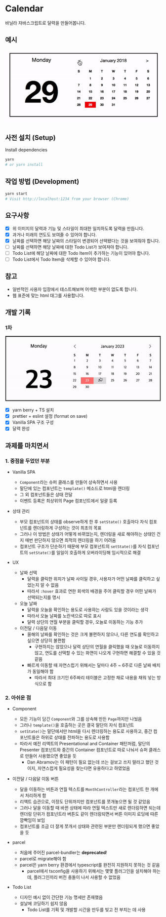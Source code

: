 # Calendar

바닐라 자바스크립트로 달력을 만들어봅니다.

## 예시

![예시 이미지](./example.gif)

## 사전 설치 (Setup)

Install dependencies

```sh
yarn
# or yarn install
```

## 작업 방법 (Development)

```sh
yarn start
# Visit http://localhost:1234 from your browser (Chrome)
```

## 요구사항

- [x] 위 이미지의 달력과 기능 및 스타일이 최대한 일치하도록 달력을 만듭니다.
- [x] 과거나 미래의 연도도 보여줄 수 있어야 합니다.
- [x] 날짜를 선택하면 해당 날짜의 스타일이 변경되어 선택됐다는 것을 보여줘야 합니다.
- [ ] 날짜를 선택하면 해당 날짜에 대한 Todo List가 보여져야 합니다.
- [ ] Todo List에 해당 날짜에 대한 Todo Item이 추가하는 기능이 있어야 합니다.
- [ ] Todo List에서 Todo Item을 삭제할 수 있어야 합니다.

## 참고

- 일반적인 사용자 입장에서 테스트해보며 어색한 부분이 없도록 합니다.
- 웹 표준에 맞는 html 태그를 사용합니다.

## 개발 기록

### 1차

![1차](./1.gif)

- [x] yarn berry + TS 설치
- [x] prettier + eslint 설정 (format on save)
- [x] Vanilla SPA 구조 구성
- [x] 달력 완성

## 과제를 마치면서

### 1. 중점을 두었던 부분

- Vanilla SPA
  - `Component`라는 슈퍼 클래스를 만들어 상속하면서 사용
  - 말단에 있는 컴포넌트는 `template()` 메소드로 html을 렌더링
  - 그 외 컴포넌트들은 상태 전달
  - 이벤트 등록은 최상위의 Page 컴포넌트에서 일괄 등록

- 상태 관리
  - 부모 컴포넌트의 상태를 observe하게 한 후 `setState()` 호출마다 자식 컴포넌트를 렌더링하게 구성하는 것이 최초의 목표
  - 그러나 이 방법은 상태가 어떻게 바뀌었는지, 렌더링을 새로 해야하는 상태인 건지 매번 판단하지 않으면 최적의 렌더링을 하기 어려움
  - 컴포넌트 구조가 단순하기 때문에 부모 컴포넌트의 `setState()`를 자식 컴포넌트의 `setState()`를 일일이 호출하게 오버라이딩해 임시적으로 해결

- UX
  - 날짜 선택
    - 달력을 클릭한 위치가 날짜 사이일 경우, 사용자가 어떤 날짜를 클릭하고 싶었는지 알 수 없음
    - 따라서 `:hover` 효과로 연한 회색의 배경을 주어 클릭할 경우 어떤 날짜가 선택되는지를 명시
  - 오늘 날짜
    - 달력을 오늘을 확인하는 용도로 사용햐는 사람도 있을 것이라는 생각
    - 따라서 오늘 날짜를 노란색으로 따로 표시
    - 달력 상단의 연월 부분을 클릭할 경우, 오늘로 이동하는 기능 추가
  - 이전달 / 다음달 이동
    - 올해의 날짜를 확인하는 것은 크게 불편하지 않으나, 다른 연도를 확인하고 싶으면 상당히 불편함
      - 구현하지는 않았으나 달력 상단의 연월을 클릭했을 때 오늘로 이동하지 않고, 연도를 선택할 수 있는 화면이 나오게 구현하면 해결할 수 있을 것 같음
    - 빠르게 이동할 때 자연스럽기 위해서는 달마다 4주 ~ 6주로 다른 날짜 배치가 동일해야 함
      - 따라서 최대 크기인 6주짜리 테이블은 고정한 채로 내용을 채워 넣는 방식으로 함

### 2. 아쉬운 점

- Component
  - 모든 기능이 담긴 `Component`와 그를 상속해 만든 `Page`까지만 나눴음
  - 그러나 `template()`을 호출하는 곳은 결국 말단의 자식 컴포넌트
  - `setState()`는 말단에서만 html을 다시 렌더링하는 용도로 사용하고, 중간 컴포넌트들은 하위로 상태를 전파하는 용도로 사용함
  - 따라서 예전 리액트의 Presentational and Container 패턴처럼, 말단의 Presenter 컴포넌트와 중간의 Container 컴포넌트로 따로 나눠서 슈퍼 클래스로 만들어 사용했으면 좋았을 듯
    - Dan Abramov는 이 패턴이 필요 없는데 쓰는 걸보고 쓰지 말라고 했던 것이지, 자연스럽게 필요성을 찾는다면 유용하다고 하였었음

- 이전달 / 다음달 이동 버튼
  - 달을 이동하는 버튼과 연월 텍스트를 `MonthController`라는 컴포넌트 한 개에서 처리하게 함
  - 리액트 습관으로, 이정도 단위까지만 컴포넌트를 쪼개놓으면 될 것 같았음
  - 그러나 달을 이동할 때 바뀐 상태에 따라 연월 텍스트만 새로 렌더링하면 되는데 렌더링 단위가 컴포넌트라 버튼도 같이 렌더링되면서 버튼 이미지 로딩에 따른 깜빡임이 보임
  - 컴포넌트를 조금 더 잘게 쪼개서 상태와 관련된 부분만 렌더링되게 했으면 좋았을 듯

- parcel
  - 처음에 주어진 parcel-bundler는 **deprecated**!
  - parcel로 migrate해야 함
  - parcel은 yarn berry 환경에서 typescript를 완전히 지원하지 못하는 것 같음
    - parcel에서 tsconfig을 사용하기 위해서는 몇몇 플러그인을 설치해야 하는데, 플러그인끼리 버전 충돌이 나서 사용할 수 없었음

- Todo List
  - 디자인 예시 없이 간단한 기능 명세만 존재했음
  - 설날에 코딩하기 쉽지 않음
    - Todo List를 기획 및 개발할 시간을 만두를 빚고 전 부치는 데 사용

